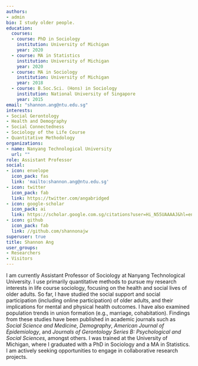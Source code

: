 ```yaml
---
authors:
- admin
bio: I study older people.
education:
  courses:
  - course: PhD in Sociology
    institution: University of Michigan
    year: 2020
  - course: MA in Statistics
    institution: University of Michigan
    year: 2020
  - course: MA in Sociology
    institution: University of Michigan
    year: 2018
  - course: B.Soc.Sci. (Hons) in Sociology
    institution: National University of Singapore
    year: 2015
email: "shannon.ang@ntu.edu.sg"
interests:
- Social Gerontology
- Health and Demography
- Social Connectedness
- Sociology of the Life Course
- Quantitative Methodology
organizations:
- name: Nanyang Technological University
  url: ""
role: Assistant Professor
social:
- icon: envelope
  icon_pack: fas
  link: 'mailto:shannon.ang@ntu.edu.sg'
- icon: twitter
  icon_pack: fab
  link: https://twitter.com/angabridged
- icon: google-scholar
  icon_pack: ai
  link: https://scholar.google.com.sg/citations?user=Hi_N55UAAAAJ&hl=en
- icon: github
  icon_pack: fab
  link: //github.com/shannonajw
superuser: true
title: Shannon Ang
user_groups:
- Researchers
- Visitors
---
```


I am currently Assistant Professor of Sociology at Nanyang Technological University. I use primarily quantitative methods to pursue my research interests in life course sociology, focusing on the health and social lives of older adults. So far, I have studied the social support and social participation (including online participation) of older adults, and their implications for mental and physical health outcomes. I have also examined population trends in union formation (e.g., marriage, cohabitation). Findings from these studies have been published in academic journals such as *Social Science and Medicine*, *Demography*, *American Journal of Epidemiology*, and *Journals of Gerontology Series B: Psychological and Social Sciences*, amongst others. I was trained at the University of Michigan, where I graduated with a PhD in Sociology and a MA in Statistics. I am actively seeking opportunities to engage in collaborative research projects.
